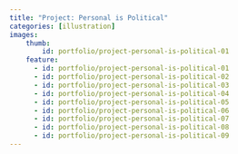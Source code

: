 ```yaml
---
title: "Project: Personal is Political"
categories: [illustration]
images:
    thumb:
        id: portfolio/project-personal-is-political-01
    feature:
      - id: portfolio/project-personal-is-political-01
      - id: portfolio/project-personal-is-political-02
      - id: portfolio/project-personal-is-political-03
      - id: portfolio/project-personal-is-political-04
      - id: portfolio/project-personal-is-political-05
      - id: portfolio/project-personal-is-political-06
      - id: portfolio/project-personal-is-political-07
      - id: portfolio/project-personal-is-political-08
      - id: portfolio/project-personal-is-political-09
---
```

